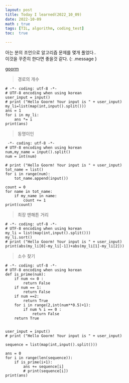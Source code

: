 ```yaml
---
layout: post
title: Today I learned(2022_10_09)
date: 2022-10-09
math : true
tags: [TIL, algorithm, coding_test]
toc:  true

---
```

아는 분의 조언으로 알고리즘 문제를 몇개 풀었다..<br/>
이것을 꾸준히 한다면 좋을것 같다.
{: .message }

[goorm](https://level.goorm.io/l/challenge?utm_source=sms&utm_medium=sms&utm_campaign=level_challenge)

>경로의 개수

```
# -*- coding: utf-8 -*-
# UTF-8 encoding when using korean
user_input = input()
# print ("Hello Goorm! Your input is " + user_input)
my_li=list(map(int,input().split()))
ans = 1
for i in my_li:
	ans *= i
print(ans)
```

>동명이인

```
 -*- coding: utf-8 -*-
# UTF-8 encoding when using korean
num,my_name = input().split()
num = int(num)

# print ("Hello Goorm! Your input is " + user_input)
tot_name = list()
for i in range(num):
	tot_name.append(input())

count = 0
for name in tot_name:
	if my_name in name:
		count += 1
print(count)
```

>최장 맨해튼 거리

```
# -*- coding: utf-8 -*-
# UTF-8 encoding when using korean
my_li = list(map(int,input().split()))
my_li.sort()
# print ("Hello Goorm! Your input is " + user_input)
print(abs(my_li[0]-my_li[-1])+abs(my_li[1]-my_li[2]))
```

>소수 찾기

```
# -*- coding: utf-8 -*-
# UTF-8 encoding when using korean
def is_prime(num):
	if num <= 0 :
		return False
	if num == 1:
		return False
	if num ==2:
		return True
	for i in range(2,int(num**0.5)+1):
		if num % i == 0 :
			return False
	return True


user_input = input()
# print ("Hello Goorm! Your input is " + user_input)

sequence = list(map(int,input().split()))

ans = 0
for i in range(len(sequence)):
	if is_prime(i+1):
		ans += sequence[i]
		# print(sequence[i])
print(ans)

```
